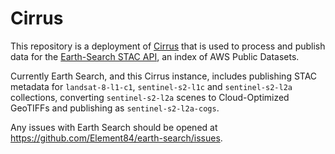 # Cirrus

This repository is a deployment of [Cirrus](https://github.com/cirrus-geo/cirrus) that is used to process and publish data for the [Earth-Search STAC API](https://earth-search.aws.element84.com/v0), an index of AWS Public Datasets. 

Currently Earth Search, and this Cirrus instance, includes publishing STAC metadata for `landsat-8-l1-c1`, `sentinel-s2-l1c` and `sentinel-s2-l2a` collections, converting `sentinel-s2-l2a` scenes to Cloud-Optimized GeoTIFFs and publishing as `sentinel-s2-l2a-cogs`. 

Any issues with Earth Search should be opened at https://github.com/Element84/earth-search/issues.
